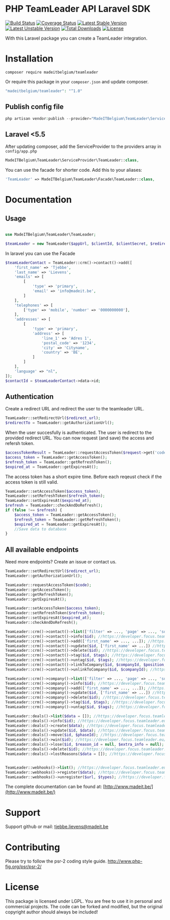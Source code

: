 # PHP TeamLeader API Laravel SDK
[![Build Status](https://travis-ci.org/madeITBelgium/TeamLeader.svg?branch=master)](https://travis-ci.org/madeITBelgium/TeamLeader)
[![Coverage Status](https://coveralls.io/repos/github/madeITBelgium/TeamLeader/badge.svg?branch=master)](https://coveralls.io/github/madeITBelgium/TeamLeader?branch=master)
[![Latest Stable Version](https://poser.pugx.org/madeITBelgium/TeamLeader/v/stable.svg)](https://packagist.org/packages/madeITBelgium/TeamLeader)
[![Latest Unstable Version](https://poser.pugx.org/madeITBelgium/TeamLeader/v/unstable.svg)](https://packagist.org/packages/madeITBelgium/TeamLeader)
[![Total Downloads](https://poser.pugx.org/madeITBelgium/TeamLeader/d/total.svg)](https://packagist.org/packages/madeITBelgium/TeamLeader)
[![License](https://poser.pugx.org/madeITBelgium/TeamLeader/license.svg)](https://packagist.org/packages/madeITBelgium/TeamLeader)

With this Laravel package you can create a TeamLeader integration.

# Installation

```
composer require madeitbelgium/teamleader
```

Or require this package in your `composer.json` and update composer.

```php
"madeitbelgium/teamleader": "^1.0"
```

## Publish config file
```php
php artisan vendor:publish --provider="MadeITBelgium\TeamLeader\ServiceProvider\TeamLeader"
```

## Laravel <5.5
After updating composer, add the ServiceProvider to the providers array in `config/app.php`

```php
MadeITBelgium\TeamLeader\ServiceProvider\TeamLeader::class,
```

You can use the facade for shorter code. Add this to your aliases:

```php
'TeamLeader' => MadeITBelgium\TeamLeader\Facade\TeamLeader::class,
```

# Documentation
## Usage
```php

use MadeITBelgium\TeamLeader\TeamLeader;

$teamLeader = new TeamLeader($appUrl, $clientId, $clientSecret, $redirectUri, $client = null);
```

In laravel you can use the Facade
```php
$teamLeaderContact = TeamLeader::crm()->contact()->add([
    'first_name' => 'Tjebbe',
    'last_name' => 'Lievens',
    'emails' => [
        [
            'type' => 'primary',
            'email' => 'info@madeit.be',
        ]
    ],
    'telephones' => [
        ['type' => 'mobile', 'number' => '0000000000'],
    ],
    'addresses' => [
        [
            'type' => 'primary',
            'address' => [
                'line_1' => 'Adres 1',
                'postal_code' => '1234',
                'city' => 'Cityname',
                'country' => 'BE',
            ]
        ]
    ],
    'language' => "nl",
]);
$contactId = $teamLeaderContact->data->id;
```

## Authentication
Create a redirect URL and redirect the user to the teamleader URL.
```php
TeamLeader::setRedirectUrl($redirect_url);
$redirectTo = TeamLeader::getAuthorizationUrl();
```

When the user succesfully is authenticated. The user is redirect to the provided redirect URL. You can now request (and save) the access and refersh token.
```php
$accessTokenResult = TeamLeader::requestAccessToken($request->get('code'));
$access_token = TeamLeader::getAccessToken();
$refresh_token = TeamLeader::getRefreshToken();
$expired_at = TeamLeader::getExpiresAt();
```

The access token has a short expire time. Before each reqeust check if the access token is still valid. 
```php
TeamLeader::setAccessToken($access_token);
TeamLeader::setRefreshToken($refresh_token);
TeamLeader::setExpiresAt($expired_at);
$refresh = TeamLeader::checkAndDoRefresh();
if (false !== $refresh) {
    $access_token = TeamLeader::getAccessToken();
    $refresh_token = TeamLeader::getRefreshToken();
    $expired_at = TeamLeader::getExpiresAt();
    //Save data to database
}
```

## All available endpoints
Need more endpoints? Create an issue or contact us.
```php
TeamLeader::setRedirectUrl($redirect_url);
TeamLeader::getAuthorizationUrl();

TeamLeader::requestAccessToken($code);
TeamLeader::getAccessToken();
TeamLeader::getRefreshToken();
TeamLeader::getExpiresAt();

TeamLeader::setAccessToken($access_token);
TeamLeader::setRefreshToken($refresh_token);
TeamLeader::setExpiresAt($expired_at);
TeamLeader::checkAndDoRefresh();

TeamLeader::crm()->contact()->list(['filter' => ..., 'page' => ..., 'sort' => ...]); //https://developer.focus.teamleader.eu/#/reference/crm/contacts/contacts.list
TeamLeader::crm()->contact()->info($id); //https://developer.focus.teamleader.eu/#/reference/crm/contacts/contacts.info
TeamLeader::crm()->contact()->add(['first_name' => ..., ...]); //https://developer.focus.teamleader.eu/#/reference/crm/contacts/contacts.add
TeamLeader::crm()->contact()->update($id, ['first_name' => ...]) //https://developer.focus.teamleader.eu/#/reference/crm/contacts/contacts.update
TeamLeader::crm()->contact()->delete($id); //https://developer.focus.teamleader.eu/#/reference/crm/contacts/contacts.delete
TeamLeader::crm()->contact()->tag($id, $tags); //https://developer.focus.teamleader.eu/#/reference/crm/contacts/contacts.tag
TeamLeader::crm()->contact()->untag($id, $tags); //https://developer.focus.teamleader.eu/#/reference/crm/contacts/contacts.untag
TeamLeader::crm()->contact()->linkToCompany($id, $companyId, $position, $decisionMaker) //https://developer.focus.teamleader.eu/#/reference/crm/contacts/contacts.linktocompany
TeamLeader::crm()->contact()->unlinkToCompany($id, $companyId); //https://developer.focus.teamleader.eu/#/reference/crm/contacts/contacts.unlinkfromcompany

TeamLeader::crm()->company()->list(['filter' => ..., 'page' => ..., 'sort' => ...]); //https://developer.focus.teamleader.eu/#/reference/crm/companies/companies.list
TeamLeader::crm()->company()->info($id); //https://developer.focus.teamleader.eu/#/reference/crm/companies/companies.info
TeamLeader::crm()->company()->add(['first_name' => ..., ...]); //https://developer.focus.teamleader.eu/#/reference/crm/companies/companies.add
TeamLeader::crm()->company()->update($id, ['first_name' => ...]) //https://developer.focus.teamleader.eu/#/reference/crm/companies/companies.update
TeamLeader::crm()->company()->delete($id); //https://developer.focus.teamleader.eu/#/reference/crm/companies/companies.delete
TeamLeader::crm()->company()->tag($id, $tags); //https://developer.focus.teamleader.eu/#/reference/crm/companies/companies.tag
TeamLeader::crm()->company()->untag($id, $tags); //https://developer.focus.teamleader.eu/#/reference/crm/companies/companies.untag

TeamLeader::deals()->list($data = []); //https://developer.focus.teamleader.eu/#/reference/deals/deals/deals.list
TeamLeader::deals()->info($id); //https://developer.focus.teamleader.eu/#/reference/deals/deals/deals.info
TeamLeader::deals()->create($data); //https://developer.focus.teamleader.eu/#/reference/deals/deals/deals.create
TeamLeader::deals()->update($id, $data); //https://developer.focus.teamleader.eu/#/reference/deals/deals/deals.update
TeamLeader::deals()->move($id, $phaseId); //https://developer.focus.teamleader.eu/#/reference/deals/deals/deals.move
TeamLeader::deals()->win($id); //https://developer.focus.teamleader.eu/#/reference/deals/deals/deals.win
TeamLeader::deals()->lose($id, $reason_id = null, $extra_info = null); //https://developer.focus.teamleader.eu/#/reference/deals/deals/deals.lose
TeamLeader::deals()->delete($id); //https://developer.focus.teamleader.eu/#/reference/deals/deals/deals.delete
TeamLeader::deals()->lostReasons($data = []); //https://developer.focus.teamleader.eu/#/reference/deals/deals/lostreasons.list


TeamLeader::webhooks()->list(); //https://developer.focus.teamleader.eu/#/reference/other/webhooks/webhooks.list
TeamLeader::webhooks()->register($data); //https://developer.focus.teamleader.eu/#/reference/other/webhooks/webhooks.register
TeamLeader::webhooks()->unregister($url, $types); //https://developer.focus.teamleader.eu/#/reference/other/webhooks/webhooks.unregister
```

The complete documentation can be found at: [http://www.madeit.be/](http://www.madeit.be/)

# Support

Support github or mail: tjebbe.lievens@madeit.be

# Contributing

Please try to follow the psr-2 coding style guide. http://www.php-fig.org/psr/psr-2/
# License

This package is licensed under LGPL. You are free to use it in personal and commercial projects. The code can be forked and modified, but the original copyright author should always be included!
